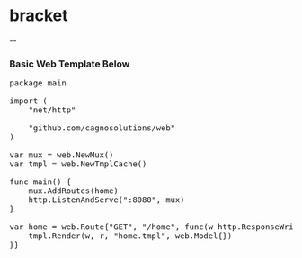 # bracket
--
### Basic Web Template Below
<pre>
package main

import (
	"net/http"

	"github.com/cagnosolutions/web"
)

var mux = web.NewMux()
var tmpl = web.NewTmplCache()

func main() {
	mux.AddRoutes(home)
	http.ListenAndServe(":8080", mux)
}

var home = web.Route{"GET", "/home", func(w http.ResponseWriter, r *http.Request) {
	tmpl.Render(w, r, "home.tmpl", web.Model{})
}}
</pre>
